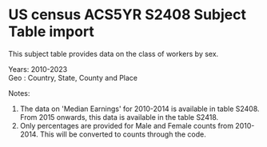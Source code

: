 # US census ACS5YR S2408 Subject Table import

This subject table provides data on the class of workers by sex.

Years: 2010-2023  
Geo : Country, State, County and Place

Notes:
1. The data on 'Median Earnings' for 2010-2014 is available in table S2408. From 2015 onwards, this data is available in the table S2418. 
2. Only percentages are provided for Male and Female counts from 2010-2014. This will be converted to counts through the code.
